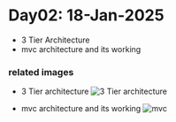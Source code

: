 # Day02: 18-Jan-2025

- 3 Tier Architecture
- mvc architecture and its working

### related images

- 3 Tier architecture
![3 Tier architecture](https://www.zirous.com/wp-content/uploads/2022/10/Untitled-5-01.png)

- mvc architecture and its working
![mvc](https://3.imimg.com/data3/TH/DQ/MY-9191833/mvc-web-development.jpg)